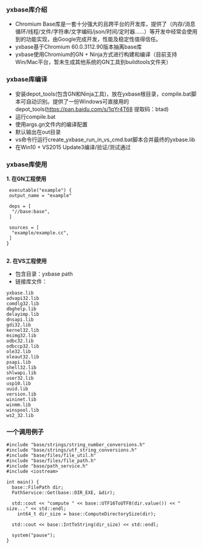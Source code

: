 ### yxbase库介绍
* Chromium Base库是一套十分强大的且跨平台的开发库，提供了（内存/消息循环/线程/文件/字符串/文字编码/json/时间/定时器……）等开发中经常会使用到的功能实现，由Google完成开发，性能及稳定性值得信任。
* yxbase基于Chromium 60.0.3112.90版本抽离base库
* yxbase使用Chromium的GN + Ninja方式进行构建和编译（目前支持Win/Mac平台，暂未生成其他系统的GN工具到buildtools文件夹）

### yxbase库编译
* 安装depot_tools(包含GN和Ninja工具)，放在yxbase根目录，compile.bat脚本可自动识别。提供了一份Windows可直接用的depot_tools(https://pan.baidu.com/s/1qYr4T68 提取码：btad)
* 运行compile.bat
* 使用args.gn文件内的编译配置
* 默认输出在out目录
* vs命令行运行create_yxbase_run_in_vs_cmd.bat脚本合并最终的yxbase.lib
* 在Win10 + VS2015 Update3编译/验证/测试通过

### yxbase库使用
**1. 在GN工程使用**
```
 executable("example") {
 output_name = "example"

 deps = [
  "//base:base",
 ]
 
 sources = [
  "example/example.cc",
 ]
}
 
```

**2. 在VS工程使用**

* 包含目录：yxbase path
* 链接库文件：

```
yxbase.lib
advapi32.lib
comdlg32.lib
dbghelp.lib
delayimp.lib
dnsapi.lib
gdi32.lib
kernel32.lib
msimg32.lib
odbc32.lib
odbccp32.lib
ole32.lib
oleaut32.lib
psapi.lib
shell32.lib
shlwapi.lib
user32.lib
usp10.lib
uuid.lib
version.lib
wininet.lib
winmm.lib
winspool.lib
ws2_32.lib
```

### 一个调用例子
```
#include "base/strings/string_number_conversions.h"
#include "base/strings/utf_string_conversions.h"
#include "base/files/file_util.h"
#include "base/files/file_path.h"
#include "base/path_service.h"
#include <iostream>

int main() {
  base::FilePath dir;
  PathService::Get(base::DIR_EXE, &dir);

  std::cout << "compute " << base::UTF16ToUTF8(dir.value()) << " size..." << std::endl;
    int64_t dir_size = base::ComputeDirectorySize(dir);

  std::cout << base::IntToString(dir_size) << std::endl;
  
  system("pause");
}
```
